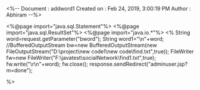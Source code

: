 <%-- 
    Document   : addword1
    Created on : Feb 24, 2019, 3:00:19 PM
    Author     : Abhiram
--%>

<%@page import="java.sql.Statement"%>
<%@page import="java.sql.ResultSet"%>
<%@page import="java.io.*"%>
<%
String word=request.getParameter("bword");
String word1="\n"+word;
//BufferedOutputStream bw=new BufferedOutputStream(new FileOutputStream("D:\\project\\new code1\\new code\\find.txt",true));
FileWriter fw=new FileWriter("F:\\javatest\\socialNetwork\\find1.txt",true);
fw.write("\r\n"+word);
fw.close();
response.sendRedirect("adminuser.jsp?m=done");

%>
